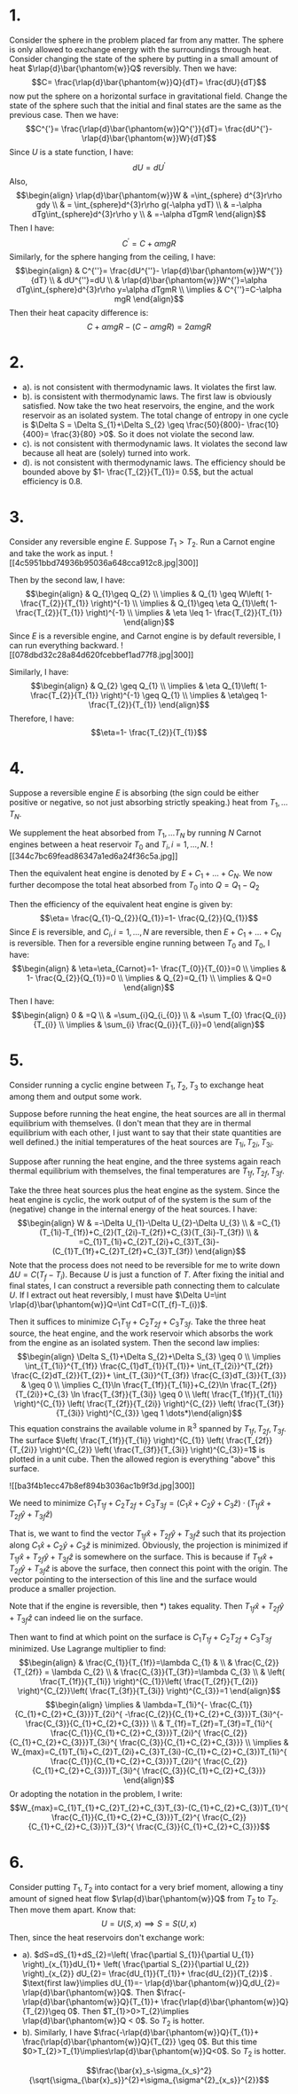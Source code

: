 # 1.
Consider the sphere in the problem placed far from any matter. The sphere is only allowed to exchange energy with the surroundings through heat. Consider changing the state of the sphere by putting in a small amount of heat $\rlap{d}\bar{\phantom{w}}Q$ reversibly. Then we have:
$$C= \frac{\rlap{d}\bar{\phantom{w}}Q}{dT}= \frac{dU}{dT}$$
now put the sphere on a horizontal surface in gravitational field. Change the state of the sphere such that the initial and final states are the same as the previous case. Then we have:
$$C^{'}= \frac{\rlap{d}\bar{\phantom{w}}Q^{'}}{dT}= \frac{dU^{'}- \rlap{d}\bar{\phantom{w}}W}{dT}$$
Since $U$ is a state function, I have: 
$$dU=dU^{'}$$
Also, 
$$\begin{align}
\rlap{d}\bar{\phantom{w}}W & =\int_{sphere} d^{3}r\rho gdy \\
 & = \int_{sphere}d^{3}r\rho g(-\alpha ydT) \\
 & =-\alpha dTg\int_{sphere}d^{3}r\rho y \\
 & =-\alpha dTgmR
\end{align}$$
Then I have:
$$C^{'}=C+\alpha mgR$$
Similarly, for the sphere hanging from the ceiling, I have:
$$\begin{align}
 & C^{''}= \frac{dU^{''}- \rlap{d}\bar{\phantom{w}}W^{'}}{dT} \\
 & dU^{''}=dU \\
 & \rlap{d}\bar{\phantom{w}}W^{'}=\alpha dTg\int_{sphere}d^{3}r\rho y=\alpha dTgmR \\
\implies & C^{''}=C-\alpha mgR
\end{align}$$
Then their heat capacity difference is:
$$C+\alpha mgR-(C-\alpha mgR)=2\alpha mgR$$
# 2.
- a). is not consistent with thermodynamic laws. It violates the first law. 
- b). is consistent with thermodynamic laws. The first law is obviously satisfied. Now take the two heat reservoirs, the engine, and the work reservoir as an isolated system. The total change of entropy in one cycle is $\Delta S = \Delta S_{1}+\Delta S_{2} \geq \frac{50}{800}- \frac{10}{400}= \frac{3}{80} >0$. So it does not violate the second law.
- c). is not consistent with thermodynamic laws. It violates the second law because all heat are (solely) turned into work.
- d). is not consistent with thermodynamic laws. The efficiency should be bounded above by $1- \frac{T_{2}}{T_{1}}=  0.5$, but the actual efficiency is $0.8$. 
# 3.
Consider any reversible engine $E$. Suppose $T_{1}>T_{2}$. Run a Carnot engine and take the work as input. 
![[4c5951bbd74936b95036a648cca912c8.jpg|300]]

Then by the second law, I have:
$$\begin{align}
 & Q_{1}\geq Q_{2} \\
\implies & Q_{1} \geq W\left( 1- \frac{T_{2}}{T_{1}} \right)^{-1} \\
\implies  & Q_{1}\geq \eta Q_{1}\left( 1- \frac{T_{2}}{T_{1}} \right)^{-1} \\
\implies  & \eta \leq 1- \frac{T_{2}}{T_{1}}
\end{align}$$
Since $E$ is a reversible engine, and Carnot engine is by default reversible, I can run everything backward. 
![[078dbd32c28a84d620fcebbef1ad77f8.jpg|300]]

Similarly, I have:
$$\begin{align}
 & Q_{2} \geq Q_{1} \\
\implies & \eta Q_{1}\left( 1- \frac{T_{2}}{T_{1}} \right)^{-1} \geq Q_{1} \\
\implies  & \eta\geq 1- \frac{T_{2}}{T_{1}}
\end{align}$$
Therefore, I have:
$$\eta=1- \frac{T_{2}}{T_{1}}$$
# 4.
Suppose a reversible engine $E$ is absorbing (the sign could be either positive or negative, so not just absorbing strictly speaking.) heat from $T_{1},\dots T_{N}$.

We supplement the heat absorbed from $T_{1},\dots T_{N}$ by running $N$ Carnot engines between a heat reservoir $T_{0}$ and $T_{i},i=1,\dots,N$. 
![[344c7bc69fead86347a1ed6a24f36c5a.jpg]]

Then the equivalent heat engine is denoted by $E+C_{1}+\dots+C_{N}$. We now further decompose the total heat absorbed from $T_{0}$ into $Q=Q_{1}-Q_{2}$

Then the efficiency of the equivalent heat engine is given by:
$$\eta= \frac{Q_{1}-Q_{2}}{Q_{1}}=1- \frac{Q_{2}}{Q_{1}}$$
Since $E$ is reversible, and $C_{i},i=1,\dots,N$ are reversible, then $E+C_{1}+\dots+C_{N}$ is reversible. Then for a reversible engine running between $T_{0}$ and $T_{0}$, I have:
$$\begin{align}
 & \eta=\eta_{Carnot}=1- \frac{T_{0}}{T_{0}}=0 \\
\implies & 1- \frac{Q_{2}}{Q_{1}}=0 \\
\implies  & Q_{2}=Q_{1} \\
\implies  & Q=0
\end{align}$$
Then I have:
$$\begin{align}
0 & =Q \\
 & =\sum_{i}Q_{i_{0}} \\
 & =\sum T_{0} \frac{Q_{i}}{T_{i}}  \\
\implies & \sum_{i} \frac{Q_{i}}{T_{i}}=0
\end{align}$$
# 5.
Consider running a cyclic engine between $T_{1},T_{2},T_{3}$ to exchange heat among them and output some work. 

Suppose before running the heat engine, the heat sources are all in thermal equilibrium with themselves. (I don't mean that they are in thermal equilibrium with each other, I just want to say that their state quantities are well defined.) the initial temperatures of the heat sources are $T_{1i},T_{2i},T_{3i}$.

Suppose after running the heat engine, and the three systems again reach thermal equilibrium with themselves, the final temperatures are $T_{1f},T_{2f},T_{3f}$.

Take the three heat sources plus the heat engine as the system. Since the heat engine is cyclic, the work output of of the system is the sum of the (negative) change in the internal energy of the heat sources. I have:
$$\begin{align}
W & =-\Delta U_{1}-\Delta U_{2}-\Delta U_{3} \\
 & =C_{1}(T_{1i}-T_{1f})+C_{2}(T_{2i}-T_{2f})+C_{3}(T_{3i}-T_{3f}) \\
 & =C_{1}T_{1i}+C_{2}T_{2i}+C_{3}T_{3i}-(C_{1}T_{1f}+C_{2}T_{2f}+C_{3}T_{3f})
\end{align}$$
Note that the process does not need to be reversible for me to write down $\Delta U=C(T_{f}-T_{i})$. Because $U$ is just a function of $T$. After fixing the initial and final states, I can construct a reversible path connecting them to calculate $U$. If I extract out heat reversibly, I must have $\Delta U=\int \rlap{d}\bar{\phantom{w}}Q=\int CdT=C(T_{f}-T_{i})$.

Then it suffices to minimize $C_{1}T_{1f}+C_{2}T_{2f}+C_{3}T_{3f}$. Take the three heat source, the heat engine, and the work reservoir which absorbs the work from the engine as an isolated system. Then the second law implies:
$$\begin{align}
\Delta S_{1}+\Delta S_{2}+\Delta S_{3} \geq 0 \\
\implies \int_{T_{1i}}^{T_{1f}} \frac{C_{1}dT_{1}}{T_{1}}+ \int_{T_{2i}}^{T_{2f}} \frac{C_{2}dT_{2}}{T_{2}}+ \int_{T_{3i}}^{T_{3f}} \frac{C_{3}dT_{3}}{T_{3}}  & \geq 0 \\
\implies C_{1}\ln \frac{T_{1f}}{T_{1i}}+C_{2}\ln \frac{T_{2f}}{T_{2i}}+C_{3} \ln \frac{T_{3f}}{T_{3i}} \geq 0  \\
\left( \frac{T_{1f}}{T_{1i}} \right)^{C_{1}} \left(  \frac{T_{2f}}{T_{2i}} \right)^{C_{2}} \left(  \frac{T_{3f}}{T_{3i}} \right)^{C_{3}} \geq  1 \dots*)\end{align}$$
This equation constrains the available volume in $\mathbb{R}^{3}$ spanned by $T_{1f},T_{2f},T_{3f}$. The surface $\left(  \frac{T_{1f}}{T_{1i}} \right)^{C_{1}} \left( \frac{T_{2f}}{T_{2i}} \right)^{C_{2}} \left( \frac{T_{3f}}{T_{3i}} \right)^{C_{3}}=1$ is plotted in a unit cube. Then the allowed region is everything "above" this surface.

![[ba3f4b1ecc47b8ef894b3036ac1b9f3d.jpg|300]]

We need to minimize $C_{1}T_{1f}+C_{2}T_{2f}+C_{3}T_{3f}= (C_{1}\hat{x}+C_{2}\hat{y}+C_{3}\hat{z})\cdot(T_{1f}\hat{x}+T_{2f}\hat{y}+T_{3f}\hat{z})$

That is, we want to find the vector $T_{1f}\hat{x}+T_{2f}\hat{y} +{T_{3f}}\hat{z}$ such that its projection along $C_{1}\hat{x}+C_{2}\hat{y}+C_{3}\hat{z}$ is minimized. Obviously, the projection is minimized if $T_{1f}\hat{x}+T_{2f}\hat{y}+T_{3f}\hat{z}$ is somewhere on the surface. This is because if $T_{1f}\hat{x}+T_{2f}\hat{y}+T_{3f}\hat{z}$ is above the surface, then connect this point with the origin. The vector pointing to the intersection of this line and the surface would produce a smaller projection. 

Note that if the engine is reversible, then $*)$ takes equality. Then $T_{1f}\hat{x}+T_{2f}\hat{y}+ T_{3f}\hat{z}$ can indeed lie on the surface. 

Then want to find at which point on the surface is $C_{1}T_{1f}+C_{2}T_{2f}+C_{3}T_{3f}$ minimized. Use Lagrange multiplier to find:
$$\begin{align}
 & \frac{C_{1}}{T_{1f}}=\lambda C_{1} &  \\
 &  \frac{C_{2}}{T_{2f}} = \lambda C_{2} \\
 & \frac{C_{3}}{T_{3f}}=\lambda C_{3} \\
 & \left(  \frac{T_{1f}}{T_{1i}} \right)^{C_{1}}\left(  \frac{T_{2f}}{T_{2i}} \right)^{C_{2}}\left(  \frac{T_{3f}}{T_{3i}} \right)^{C_{3}}=1
\end{align}$$
$$\begin{align}
\implies  & \lambda=T_{1i}^{- \frac{C_{1}}{C_{1}+C_{2}+C_{3}}}T_{2i}^{ -\frac{C_{2}}{C_{1}+C_{2}+C_{3}}}T_{3i}^{- \frac{C_{3}}{C_{1}+C_{2}+C_{3}}} \\
 & T_{1f}=T_{2f}=T_{3f}=T_{1i}^{ \frac{C_{1}}{C_{1}+C_{2}+C_{3}}}T_{2i}^{ \frac{C_{2}}{C_{1}+C_{2}+C_{3}}}T_{3i}^{ \frac{C_{3}}{C_{1}+C_{2}+C_{3}}} \\
\implies  & W_{max}=C_{1}T_{1i}+C_{2}T_{2i}+C_{3}T_{3i}-(C_{1}+C_{2}+C_{3})T_{1i}^{ \frac{C_{1}}{C_{1}+C_{2}+C_{3}}}T_{2i}^{ \frac{C_{2}}{C_{1}+C_{2}+C_{3}}}T_{3i}^{ \frac{C_{3}}{C_{1}+C_{2}+C_{3}}}
\end{align}$$
Or adopting the notation in the problem, I write:
$$W_{max}=C_{1}T_{1}+C_{2}T_{2}+C_{3}T_{3}-(C_{1}+C_{2}+C_{3})T_{1}^{ \frac{C_{1}}{C_{1}+C_{2}+C_{3}}}T_{2}^{ \frac{C_{2}}{C_{1}+C_{2}+C_{3}}}T_{3}^{ \frac{C_{3}}{C_{1}+C_{2}+C_{3}}}$$
# 6.
 
Consider putting $T_{1},T_{2}$ into contact for a very brief moment, allowing a tiny amount of signed heat flow $\rlap{d}\bar{\phantom{w}}Q$ from $T_{2}$ to $T_{2}$. Then move them apart. Know that:
$$U=U(S,x) \implies S=S(U,x)$$
Then, since the heat reservoirs don't exchange work:
- a). $dS=dS_{1}+dS_{2}=\left( \frac{\partial S_{1}}{\partial U_{1}} \right)_{x_{1}}dU_{1}+ \left( \frac{\partial S_{2}}{\partial U_{2}} \right)_{x_{2}} dU_{2}= \frac{dU_{1}}{T_{1}}+ \frac{dU_{2}}{T_{2}}$ . $\text{first law}\implies dU_{1}=- \rlap{d}\bar{\phantom{w}}Q,dU_{2}= \rlap{d}\bar{\phantom{w}}Q$. Then $\frac{- \rlap{d}\bar{\phantom{w}}Q}{T_{1}}+ \frac{\rlap{d}\bar{\phantom{w}}Q}{T_{2}}\geq 0$. Then $T_{1}>0>T_{2}\implies \rlap{d}\bar{\phantom{w}}Q < 0$. So $T_{2}$ is hotter.
- b). Similarly, I have $\frac{-\rlap{d}\bar{\phantom{w}}Q}{T_{1}}+ \frac{\rlap{d}\bar{\phantom{w}}Q}{T_{2}} \geq 0$. But this time $0>T_{2}>T_{1}\implies\rlap{d}\bar{\phantom{w}}Q<0$. So $T_{2}$ is hotter. 

$$\frac{\bar{x}_s-\sigma_{x_s}^2}{\sqrt{\sigma_{\bar{x}_s}}^{2}+\sigma_{\sigma^{2}_{x_s}}^{2}}$$
